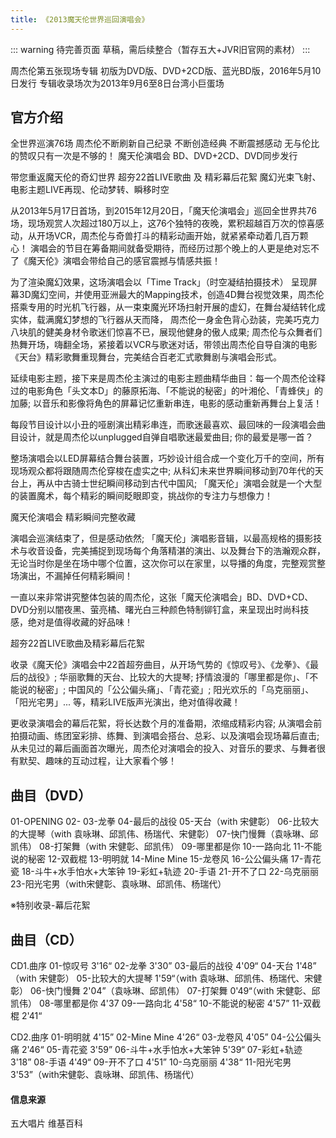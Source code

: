 ```yaml
---
title: 《2013魔天伦世界巡回演唱会》
---
```


::: warning 待完善页面
草稿，需后续整合（暂存五大+JVR旧官网的素材）
:::

周杰伦第五张现场专辑
初版为DVD版、DVD+2CD版、蓝光BD版，2016年5月10日发行
专辑收录场次为2013年9月6至8日台湾小巨蛋场


## 官方介绍

全世界巡演76场 周杰伦不断刷新自己纪录
不断创造经典 不断震撼感动
无与伦比的赞叹只有一次是不够的！
魔天伦演唱会 BD、DVD+2CD、DVD同步发行

带您重返魔天伦的奇幻世界
超夯22首LIVE歌曲 及 精彩幕后花絮
魔幻光束飞射、电影主题LIVE再现、伦动梦转、瞬移时空

从2013年5月17日首场，到2015年12月20日，「魔天伦演唱会」巡回全世界共76场，现场观赏人次超过180万以上，这76个独特的夜晚，累积超越百万次的惊喜感动，从开场VCR，周杰伦与奇兽打斗的精彩动画开始，就紧紧牵动着几百万颗心！ 演唱会的节目在筹备期间就备受期待，而经历过那个晚上的人更是绝对忘不了《魔天伦》演唱会带给自己的感官震撼与情感共振！

为了渲染魔幻效果，这场演唱会以「Time Track」（时空凝结拍摄技术） 呈现屏幕3D魔幻空间，并使用亚洲最大的Mapping技术，创造4D舞台视觉效果，周杰伦搭乘专用的时光机飞行器，从一束束魔光环场扫射开展的虚幻，在舞台凝结转化成实体，载满魔幻梦想的飞行器从天而降， 周杰伦一身金色背心劲装，完美巧克力八块肌的健美身材令歌迷们惊喜不已，展现他健身的傲人成果; 周杰伦与众舞者们热舞开场，嗨翻全场，紧接着以VCR与歌迷对话，带领出周杰伦自导自演的电影《天台》精彩歌舞重现舞台，完美结合百老汇式歌舞剧与演唱会形式。

延续电影主题，接下来是周杰伦主演过的电影主题曲精华曲目：每一个周杰伦诠释过的电影角色「头文本D」的藤原拓海、「不能说的秘密」的叶湘伦、「青蜂侠」的加藤; 以音乐和影像将角色的屏幕记忆重新串连，电影的感动重新再舞台上复活！

每段节目设计以小丑的哑剧演出精彩串连，而歌迷最喜欢、最回味的一段演唱会曲目设计，就是周杰伦以unplugged自弹自唱歌迷最爱曲目; 你的最爱是哪一首？

整场演唱会以LED屏幕结合舞台装置，巧妙设计组合成一个变化万千的空间，所有现场观众都将跟随周杰伦穿梭在虚实之中; 从科幻未来世界瞬间移动到70年代的天台上，再从中古骑士世纪瞬间移动到古代中国风; 「魔天伦」演唱会就是一个大型的装置魔术，每个精彩的瞬间眨眼即变，挑战你的专注力与想像力！

魔天伦演唱会
精彩瞬间完整收藏

演唱会巡演结束了，但是感动依然; 「魔天伦」演唱影音辑，以最高规格的摄影技术与收音设备，完美捕捉到现场每个角落精湛的演出、以及舞台下的浩瀚观众群，无论当时你是坐在场中哪个位置，这次你可以在家里，以导播的角度，完整观赏整场演出，不漏掉任何精彩瞬间！

一直以来非常讲究整体包装的周杰伦，这张「魔天伦演唱会」BD、DVD+CD、DVD分别以闇夜黑、萤亮橘、曙光白三种颜色特制铆钉盒，来呈现出时尚科技感，绝对是值得收藏的好品味！


超夯22首LIVE歌曲及精彩幕后花絮

收录《魔天伦》演唱会中22首超夯曲目，从开场气势的《惊叹号》、《龙拳》、《最后的战役》; 华丽歌舞的天台、比较大的大提琴; 抒情浪漫的「哪里都是你」、「不能说的秘密」; 中国风的「公公偏头痛」、「青花瓷」; 阳光欢乐的「乌克丽丽」、「阳光宅男」... 等，精彩LIVE版声光演出，绝对值得收藏！

更收录演唱会的幕后花絮，将长达数个月的准备期，浓缩成精彩内容; 从演唱会前拍摄动画、练团室彩排、练舞、到演唱会搭台、总彩、以及演唱会现场幕后直击; 从未见过的幕后画面首次曝光，周杰伦对演唱会的投入、对音乐的要求、与舞者很有默契、趣味的互动过程，让大家看个够！

## 曲目（DVD）

01-OPENING
02-
03-龙拳
04-最后的战役
05-天台（with 宋健彰）
06-比较大的大提琴（with 袁咏琳、邱凯伟、杨瑞代、宋健彰）
07-快门慢舞（袁咏琳、邱凯伟）
08-打架舞（with 宋健彰、邱凯伟）
09-哪里都是你
10-一路向北
11-不能说的秘密
12-双截棍
13-明明就
14-Mine Mine
15-龙卷风
16-公公偏头痛
17-青花瓷
18-斗牛+水手怕水+大笨钟
19-彩虹+轨迹
20-手语
21-开不了口
22-乌克丽丽
23-阳光宅男（with宋健彰、袁咏琳、邱凯伟、杨瑞代）

※特别收录-幕后花絮

## 曲目（CD）
CD1.曲序
01-惊叹号 3'16“
02-龙拳 3'30”
03-最后的战役 4'09“
04-天台 1'48” （with 宋健彰）
05-比较大的大提琴 1'59“（with 袁咏琳、邱凯伟、杨瑞代、宋健彰）
06-快门慢舞 2'04”（袁咏琳、邱凯伟）
07-打架舞 0'49“（with 宋健彰、邱凯伟）
08-哪里都是你 4'37
09-一路向北 4'58“
10-不能说的秘密 4'57”
11-双截棍 2'41“



CD2.曲序
01-明明就 4'15”
02-Mine Mine 4'26“
03-龙卷风 4'05”
04-公公偏头痛 2'46“
05-青花瓷 3'59”
06-斗牛+水手怕水+大笨钟 5'39“
07-彩虹+轨迹 3'18”
08-手语 4'49“
09-开不了口 4'51”
10-乌克丽丽 4'38“
11-阳光宅男 3'53”（with宋健彰、袁咏琳、邱凯伟、杨瑞代）


#### 信息来源
五大唱片
维基百科